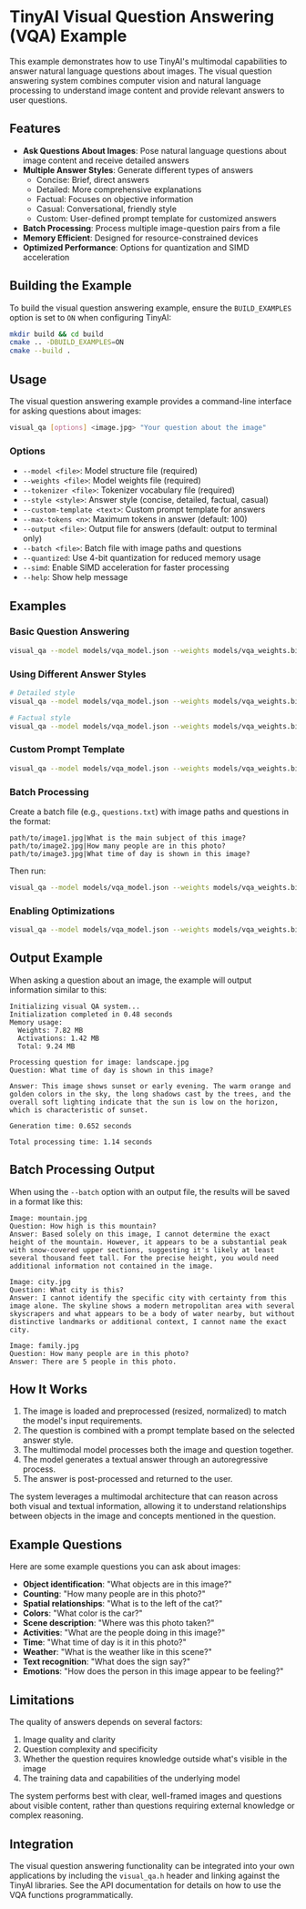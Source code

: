 # TinyAI Visual Question Answering (VQA) Example

This example demonstrates how to use TinyAI's multimodal capabilities to answer natural language questions about images. The visual question answering system combines computer vision and natural language processing to understand image content and provide relevant answers to user questions.

## Features

- **Ask Questions About Images**: Pose natural language questions about image content and receive detailed answers
- **Multiple Answer Styles**: Generate different types of answers
  - Concise: Brief, direct answers
  - Detailed: More comprehensive explanations
  - Factual: Focuses on objective information
  - Casual: Conversational, friendly style
  - Custom: User-defined prompt template for customized answers
- **Batch Processing**: Process multiple image-question pairs from a file
- **Memory Efficient**: Designed for resource-constrained devices
- **Optimized Performance**: Options for quantization and SIMD acceleration

## Building the Example

To build the visual question answering example, ensure the `BUILD_EXAMPLES` option is set to `ON` when configuring TinyAI:

```bash
mkdir build && cd build
cmake .. -DBUILD_EXAMPLES=ON
cmake --build .
```

## Usage

The visual question answering example provides a command-line interface for asking questions about images:

```bash
visual_qa [options] <image.jpg> "Your question about the image"
```

### Options

- `--model <file>`: Model structure file (required)
- `--weights <file>`: Model weights file (required)
- `--tokenizer <file>`: Tokenizer vocabulary file (required)
- `--style <style>`: Answer style (concise, detailed, factual, casual)
- `--custom-template <text>`: Custom prompt template for answers
- `--max-tokens <n>`: Maximum tokens in answer (default: 100)
- `--output <file>`: Output file for answers (default: output to terminal only)
- `--batch <file>`: Batch file with image paths and questions
- `--quantized`: Use 4-bit quantization for reduced memory usage
- `--simd`: Enable SIMD acceleration for faster processing
- `--help`: Show help message

## Examples

### Basic Question Answering

```bash
visual_qa --model models/vqa_model.json --weights models/vqa_weights.bin --tokenizer data/vocab.tok photo.jpg "What objects are in this image?"
```

### Using Different Answer Styles

```bash
# Detailed style
visual_qa --model models/vqa_model.json --weights models/vqa_weights.bin --tokenizer data/vocab.tok --style detailed photo.jpg "What is the weather like in this image?"

# Factual style
visual_qa --model models/vqa_model.json --weights models/vqa_weights.bin --tokenizer data/vocab.tok --style factual photo.jpg "How many people are in this image?"
```

### Custom Prompt Template

```bash
visual_qa --model models/vqa_model.json --weights models/vqa_weights.bin --tokenizer data/vocab.tok --custom-template "Answer this question about the image as a pirate would: " photo.jpg "What is happening in this scene?"
```

### Batch Processing

Create a batch file (e.g., `questions.txt`) with image paths and questions in the format:
```
path/to/image1.jpg|What is the main subject of this image?
path/to/image2.jpg|How many people are in this photo?
path/to/image3.jpg|What time of day is shown in this image?
```

Then run:
```bash
visual_qa --model models/vqa_model.json --weights models/vqa_weights.bin --tokenizer data/vocab.tok --batch questions.txt --output answers.txt
```

### Enabling Optimizations

```bash
visual_qa --model models/vqa_model.json --weights models/vqa_weights.bin --tokenizer data/vocab.tok --quantized --simd photo.jpg "What colors are prominent in this image?"
```

## Output Example

When asking a question about an image, the example will output information similar to this:

```
Initializing visual QA system...
Initialization completed in 0.48 seconds
Memory usage:
  Weights: 7.82 MB
  Activations: 1.42 MB
  Total: 9.24 MB

Processing question for image: landscape.jpg
Question: What time of day is shown in this image?

Answer: This image shows sunset or early evening. The warm orange and golden colors in the sky, the long shadows cast by the trees, and the overall soft lighting indicate that the sun is low on the horizon, which is characteristic of sunset.

Generation time: 0.652 seconds

Total processing time: 1.14 seconds
```

## Batch Processing Output

When using the `--batch` option with an output file, the results will be saved in a format like this:

```
Image: mountain.jpg
Question: How high is this mountain?
Answer: Based solely on this image, I cannot determine the exact height of the mountain. However, it appears to be a substantial peak with snow-covered upper sections, suggesting it's likely at least several thousand feet tall. For the precise height, you would need additional information not contained in the image.

Image: city.jpg
Question: What city is this?
Answer: I cannot identify the specific city with certainty from this image alone. The skyline shows a modern metropolitan area with several skyscrapers and what appears to be a body of water nearby, but without distinctive landmarks or additional context, I cannot name the exact city.

Image: family.jpg
Question: How many people are in this photo?
Answer: There are 5 people in this photo.
```

## How It Works

1. The image is loaded and preprocessed (resized, normalized) to match the model's input requirements.
2. The question is combined with a prompt template based on the selected answer style.
3. The multimodal model processes both the image and question together.
4. The model generates a textual answer through an autoregressive process.
5. The answer is post-processed and returned to the user.

The system leverages a multimodal architecture that can reason across both visual and textual information, allowing it to understand relationships between objects in the image and concepts mentioned in the question.

## Example Questions

Here are some example questions you can ask about images:

- **Object identification**: "What objects are in this image?"
- **Counting**: "How many people are in this photo?"
- **Spatial relationships**: "What is to the left of the cat?"
- **Colors**: "What color is the car?"
- **Scene description**: "Where was this photo taken?"
- **Activities**: "What are the people doing in this image?"
- **Time**: "What time of day is it in this photo?"
- **Weather**: "What is the weather like in this scene?"
- **Text recognition**: "What does the sign say?"
- **Emotions**: "How does the person in this image appear to be feeling?"

## Limitations

The quality of answers depends on several factors:

1. Image quality and clarity
2. Question complexity and specificity
3. Whether the question requires knowledge outside what's visible in the image
4. The training data and capabilities of the underlying model

The system performs best with clear, well-framed images and questions about visible content, rather than questions requiring external knowledge or complex reasoning.

## Integration

The visual question answering functionality can be integrated into your own applications by including the `visual_qa.h` header and linking against the TinyAI libraries. See the API documentation for details on how to use the VQA functions programmatically.
